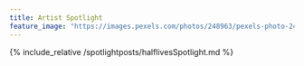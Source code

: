 ```yaml
---
title: Artist Spotlight
feature_image: "https://images.pexels.com/photos/248963/pexels-photo-248963.jpeg?auto=compress&cs=tinysrgb&w=1260&h=750&dpr=1"
---
```


{% include_relative /spotlightposts/halflivesSpotlight.md %}